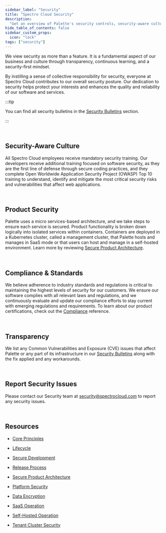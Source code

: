 ```yaml
---
sidebar_label: "Security"
title: "Spectro Cloud Security"
description:
  "Get an overview of Palette's security controls, security-aware culture, and where you can report any security issues."
hide_table_of_contents: false
sidebar_custom_props:
  icon: "lock"
tags: ["security"]
---
```


We view security as more than a feature. It is a fundamental aspect of our business and culture through transparency,
continuous learning, and a security-first mindset.

By instilling a sense of collective responsibility for security, everyone at Spectro Cloud contributes to our overall
security posture. Our dedication to security helps protect your interests and enhances the quality and reliability of
our software and services.

:::tip

You can find all security bulletins in the [Security Bulletins](../security-bulletins/security-bulletins.md) section.

:::

<br />

## Security-Aware Culture

All Spectro Cloud employees receive mandatory security training. Our developers receive additional training focused on
software security, as they are the first line of defense through secure coding practices, and they complete Open
Worldwide Application Security Project (OWASP) Top 10 training to understand, identify and mitigate the most critical
security risks and vulnerabilities that affect web applications.

<br />

## Product Security

Palette uses a micro services-based architecture, and we take steps to ensure each service is secured. Product
functionality is broken down logically into isolated services within containers. Containers are deployed in a Kubernetes
cluster, called a management cluster, that Palette hosts and manages in SaaS mode or that users can host and manage in a
self-hosted environment. Learn more by reviewing [Secure Product Architecture](product-architecture).

<br />

## Compliance & Standards

We believe adherence to industry standards and regulations is critical to maintaining the highest levels of security for
our customers. We ensure our software complies with all relevant laws and regulations, and we continuously evaluate and
update our compliance efforts to stay current with emerging regulations and requirements. To learn about our product
certifications, check out the [Compliance](../legal-licenses/compliance.md) reference.

<br />

## Transparency

We list any Common Vulnerabilities and Exposure (CVE) issues that affect Palette or any part of its infrastructure in
our [Security Bulletins](../security-bulletins/security-bulletins.md) along with the fix applied and any workarounds.

<br />

## Report Security Issues

Please contact our Security team at security@spectrocloud.com to report any security issues.

<br />

## Resources

- [Core Principles](core-principles.md)

- [Lifecycle](lifecycle/lifecycle.md)

- [Secure Development](lifecycle/secure-development.md)

- [Release Process](lifecycle/release-process.md)

- [Secure Product Architecture](product-architecture/product-architecture.md)

- [Platform Security](product-architecture/platform-security.md)

- [Data Encryption](product-architecture/data-encryption.md)

- [SaaS Operation](product-architecture/saas-operation.md)

- [Self-Hosted Operation](product-architecture/self-hosted-operation.md)

- [Tenant Cluster Security](product-architecture/tenant-cluster.md)

